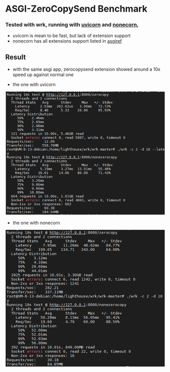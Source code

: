 # ASGI-ZeroCopySend Benchmark

### Tested with wrk, running with [uvicorn](https://github.com/encode/uvicorn) and [nonecorn](https://github.com/nonebot/nonecorn), 

- uvicorn is mean to be fast, but lack of extension support
- nonecorn has all extensions support listed in [asgiref](https://asgi.readthedocs.io/en/latest/extensions.html)


## Result

- with the same asgi app, zerocopysend extension showed around a 10x speed up against normal one

- the one with uvicorn

![with uvicorn](https://raw.githubusercontent.com/synodriver/ASGI-Zerocopysend-Benchmark/main/result/20220621113603.png)

- the one with nonecorn

![with nonecorn](https://raw.githubusercontent.com/synodriver/ASGI-Zerocopysend-Benchmark/main/result/20220621113629.png)
